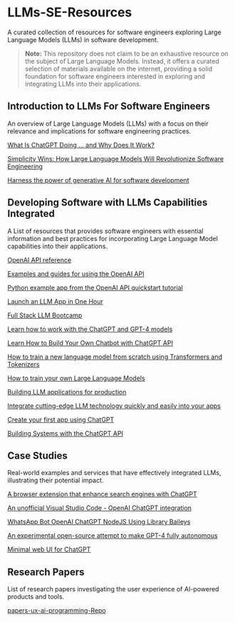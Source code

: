 # LLMs-SE-Resources

A curated collection of resources for software engineers exploring Large Language Models (LLMs) in software development.

> **Note:** This repository does not claim to be an exhaustive resource on the subject of Large Language Models. Instead, it offers a curated selection of materials available on the internet, providing a solid foundation for software engineers interested in exploring and integrating LLMs into their applications.

## Introduction to LLMs For Software Engineers

An overview of Large Language Models (LLMs) with a focus on their relevance and implications for software engineering practices.

[What Is ChatGPT Doing … and Why Does It Work?](https://writings.stephenwolfram.com/2023/02/what-is-chatgpt-doing-and-why-does-it-work/)

[Simplicity Wins: How Large Language Models Will Revolutionize Software Engineering](https://blog.blackhc.net/2022/12/llm_software_engineering/)

[Harness the power of generative AI for software development](https://github.com/readme/guides/coding-generative-ai)

## Developing Software with LLMs Capabilities Integrated

A List of resources that provides software engineers with essential information and best practices for incorporating Large Language Model capabilities into their applications. 

[OpenAI API reference](https://platform.openai.com/docs/api-reference/introduction)

[Examples and guides for using the OpenAI API](https://github.com/openai/openai-cookbook)

[Python example app from the OpenAI API quickstart tutorial](https://github.com/openai/openai-quickstart-python)

[Launch an LLM App in One Hour](https://youtu.be/twHxmU9OxDU)

[Full Stack LLM Bootcamp](https://fullstackdeeplearning.com/llm-bootcamp/)

[Learn how to work with the ChatGPT and GPT-4 models](https://learn.microsoft.com/en-us/azure/cognitive-services/openai/how-to/chatgpt?pivots=programming-language-chat-completions)

[Learn How to Build Your Own Chatbot with ChatGPT API](https://medium.com/@rohan.chikorde/learn-how-to-build-your-own-chatbot-with-chatgpt-api-520ec8dbb202)

[How to train a new language model from scratch using Transformers and Tokenizers](https://huggingface.co/blog/how-to-train)

[How to train your own Large Language Models](https://blog.replit.com/llm-training)

[Building LLM applications for production](https://huyenchip.com/2023/04/11/llm-engineering.html)

[Integrate cutting-edge LLM technology quickly and easily into your apps](https://github.com/microsoft/semantic-kernel)

[Create your first app using ChatGPT](https://genez.io/blog/create-your-first-app-using-chatgpt/)

[Building Systems with the ChatGPT API](https://www.deeplearning.ai/short-courses/building-systems-with-chatgpt/)

## Case Studies

Real-world examples and services that have effectively integrated LLMs, illustrating their potential impact.

[A browser extension that enhance search engines with ChatGPT](https://github.com/wong2/chatgpt-google-extension)

[An unofficial Visual Studio Code - OpenAI ChatGPT integration](https://github.com/gencay/vscode-chatgpt)

[WhatsApp Bot OpenAI ChatGPT NodeJS Using Library Baileys](https://github.com/Sansekai/Wa-OpenAI)

[An experimental open-source attempt to make GPT-4 fully autonomous](https://github.com/Significant-Gravitas/Auto-GPT)

[Minimal web UI for ChatGPT](https://github.com/anse-app/chatgpt-demo)

## Research Papers 

List of research papers investigating the user experience of AI-powered products and tools.

[papers-ux-ai-programming-Repo](https://github.com/AZHenley/papers-ux-ai-programming)

